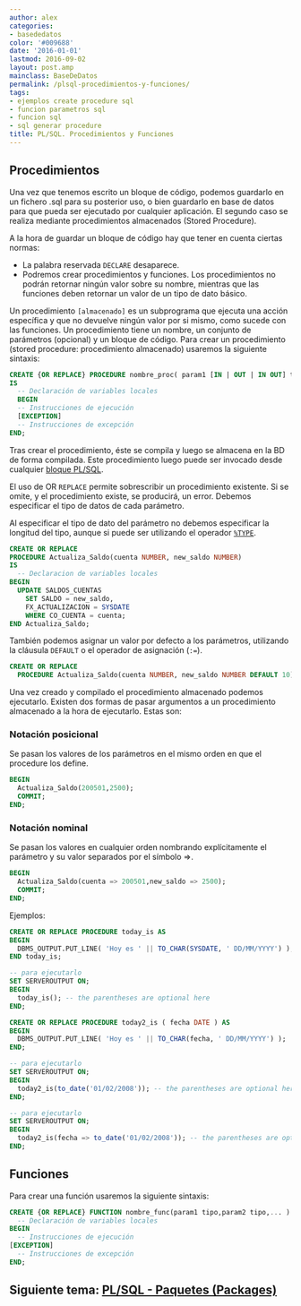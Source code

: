 ```yaml
---
author: alex
categories:
- basededatos
color: '#009688'
date: '2016-01-01'
lastmod: 2016-09-02
layout: post.amp
mainclass: BaseDeDatos
permalink: /plsql-procedimientos-y-funciones/
tags:
- ejemplos create procedure sql
- funcion parametros sql
- funcion sql
- sql generar procedure
title: PL/SQL. Procedimientos y Funciones
---
```


## Procedimientos

Una vez que tenemos escrito un bloque de código, podemos guardarlo en un fichero .sql para su posterior uso, o bien guardarlo en base de datos para que pueda ser ejecutado por cualquier aplicación. El segundo caso se realiza mediante procedimientos almacenados (Stored Procedure).

A la hora de guardar un bloque de código hay que tener en cuenta ciertas normas:

- La palabra reservada `DECLARE` desaparece.
- Podremos crear procedimientos y funciones. Los procedimientos no podrán retornar ningún valor sobre su nombre, mientras que las funciones deben retornar un valor de un tipo de dato básico.

<!--more--><!--ad-->

Un procedimiento `[almacenado]` es un subprograma que ejecuta una acción específica y que no devuelve ningún valor por si mismo, como sucede con las funciones. Un procedimiento tiene un nombre, un conjunto de parámetros (opcional) y un bloque de código. Para crear un procedimiento (stored procedure: procedimiento almacenado) usaremos la siguiente sintaxis:

```sql
CREATE {OR REPLACE} PROCEDURE nombre_proc( param1 [IN | OUT | IN OUT] tipo,... )
IS
  -- Declaración de variables locales
  BEGIN
  -- Instrucciones de ejecución
  [EXCEPTION]
  -- Instrucciones de excepción
END;
```

Tras crear el procedimiento, éste se compila y luego se almacena en la BD de forma compilada. Este procedimiento luego puede ser invocado desde cualquier [bloque PL/SQL][1].

El uso de OR `REPLACE` permite sobrescribir un procedimiento existente. Si se omite, y el procedimiento existe, se producirá, un error. Debemos especificar el tipo de datos de cada parámetro.

Al especificar el tipo de dato del parámetro no debemos especificar la longitud del tipo, aunque si puede ser utilizando el operador [`%TYPE`][2].

```sql
CREATE OR REPLACE
PROCEDURE Actualiza_Saldo(cuenta NUMBER, new_saldo NUMBER)
IS
  -- Declaracion de variables locales
BEGIN
  UPDATE SALDOS_CUENTAS
    SET SALDO = new_saldo,
    FX_ACTUALIZACION = SYSDATE
    WHERE CO_CUENTA = cuenta;
END Actualiza_Saldo;
```

También podemos asignar un valor por defecto a los parámetros, utilizando la cláusula `DEFAULT` o el operador de asignación (`:=`).

```sql
CREATE OR REPLACE
  PROCEDURE Actualiza_Saldo(cuenta NUMBER, new_saldo NUMBER DEFAULT 10)
```

Una vez creado y compilado el procedimiento almacenado podemos ejecutarlo. Existen dos formas de pasar argumentos a un procedimiento almacenado a la hora de ejecutarlo. Estas son:

### Notación posicional

Se pasan los valores de los parámetros en el mismo orden en que el procedure los define.

```sql
BEGIN
  Actualiza_Saldo(200501,2500);
  COMMIT;
END;

```

### Notación nominal

Se pasan los valores en cualquier orden nombrando explícitamente el parámetro y su valor separados por el símbolo =>.

```sql
BEGIN
  Actualiza_Saldo(cuenta => 200501,new_saldo => 2500);
  COMMIT;
END;
```

Ejemplos:

```sql
CREATE OR REPLACE PROCEDURE today_is AS
BEGIN
  DBMS_OUTPUT.PUT_LINE( 'Hoy es ' || TO_CHAR(SYSDATE, ' DD/MM/YYYY') );
END today_is;

-- para ejecutarlo
SET SERVEROUTPUT ON;
BEGIN
  today_is(); -- the parentheses are optional here
END;
```

```sql
CREATE OR REPLACE PROCEDURE today2_is ( fecha DATE ) AS
BEGIN
  DBMS_OUTPUT.PUT_LINE( 'Hoy es ' || TO_CHAR(fecha, ' DD/MM/YYYY') );
END;

-- para ejecutarlo
SET SERVEROUTPUT ON;
BEGIN
  today2_is(to_date('01/02/2008')); -- the parentheses are optional here
END;

-- para ejecutarlo
SET SERVEROUTPUT ON;
BEGIN
  today2_is(fecha => to_date('01/02/2008')); -- the parentheses are optional here
END;
```

## Funciones

Para crear una función usaremos la siguiente sintaxis:

```sql
CREATE {OR REPLACE} FUNCTION nombre_func(param1 tipo,param2 tipo,... ) RETURN tipo_dato IS
  -- Declaración de variables locales
BEGIN
  -- Instrucciones de ejecución
[EXCEPTION]
  -- Instrucciones de excepción
END;
```


## Siguiente tema: [PL/SQL - Paquetes (Packages)][3]

 [1]: https://elbauldelprogramador.com/bloques-plsql/
 [2]: https://elbauldelprogramador.com/plsql-declaracion-de-variables/
 [3]: https://elbauldelprogramador.com/plsql-paquetes-packages/